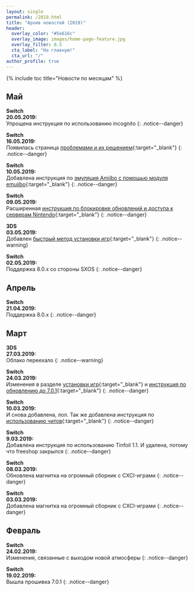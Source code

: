 ```yaml
---
layout: single
permalink: /2019.html
title: "Архив новостей (2019)"
header:
  overlay_color: "#5e616c"
  overlay_image: images/home-page-feature.jpg
  overlay_filter: 0.5
  cta_label: "На главную!"
  cta_url: "/"
author_profile: true
---
```


{% include toc title="Новости по месяцам" %}

## Май

**Switch**<br>**20.05.2019:**<br>Упрощена инструкция по использованию incognito
{: .notice--danger}

**Switch**<br>**16.05.2019:**<br>Появилась страница [проблемами и их решением](http://switch.customfw.xyz/troubleshooting){:target="_blank"}
{: .notice--danger}

**Switch**<br>**10.05.2019:**<br>Добавлена инструкция по [эмуляция Amiibo с помощью модуля emuiibo](http://switch.customfw.xyz/emuiibo){:target="_blank"}
{: .notice--danger}

**Switch**<br>**09.05.2019:**<br>Расширенная [инструкция по блокировке обновлений и доступа к серверам Nintendo](http://switch.customfw.xyz/block-update){:target="_blank"}
{: .notice--danger}

**3DS**<br>**03.05.2019:**<br>Добавлен [быстрый метод установки игр](https://3ds.customfw.xyz/games#быстрый-метод-установки){:target="_blank"}
{: .notice--warning}

**Switch**<br>**02.05.2019:**<br>Поддержка 8.0.x со стороны SXOS
{: .notice--danger}

## Апрель

**Switch**<br>**21.04.2019:**<br>Поддержка 8.0.x
{: .notice--danger}

## Март

**3DS**<br>**27.03.2019:**<br>Облако переехало
{: .notice--warning}

**Switch**<br>**24.03.2019:**<br>Изменения в разделе [установки игр](http://switch.customfw.xyz/games){:target="_blank"} и [инструкция по обновлению до 7.0.1](http://switch.customfw.xyz/update-to-latest){:target="_blank"}
{: .notice--danger}

**Switch**<br>**10.03.2019:**<br>И снова добавлена, лол. Так же добавлена инструкция по [использованию читов](http://switch.customfw.xyz/cheats){:target="_blank"}
{: .notice--danger}

**Switch**<br>**9.03.2019:**<br>Добавлена инструкция по использованию Tinfoil 1.1. И удалена, потому что freeshop закрылся 
{: .notice--danger}

**Switch**<br>**08.03.2019:**<br>Обновлена магнитка на огромный сборник с CXCI-играми 
{: .notice--danger}

**Switch**<br>**03.03.2019:**<br>Добавлена магнитка на огромный сборник с CXCI-играми 
{: .notice--danger}

## Февраль

**Switch**<br>**24.02.2019:**<br>Изменения, связанные с выходом новой атмосферы
{: .notice--danger}

**Switch**<br>**19.02.2019:**<br>Вышла прошивка 7.0.1
{: .notice--danger}
